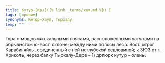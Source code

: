 ```yaml
---
title: Кутур-[Кая]({% link _terms/кая.md %}) I
tags: [ороним]
synonyms: Кютюр-Хаул, Тырхалу
temp: ""
---
```


Гора с мощными скальными поясами, расположенными уступами на обрывистом ю-вост.
склоне; между ними полосы леса. Вост. отрог Караби-яйлы, соединенный с ней
неглубокой седловиной; к ЗЮЗ от г. Хриколь, через балку Тырхалу-Дере – 1) дртюрк
кутур – олень.
